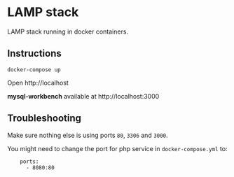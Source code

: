 # LAMP stack 

LAMP stack running in docker containers.

## Instructions

```
docker-compose up
```

Open http://localhost

**mysql-workbench** available at http://localhost:3000

## Troubleshooting

Make sure nothing else is using ports `80`, `3306` and `3000`.

You might need to change the port for php service in `docker-compose.yml` to:
```
    ports:
      - 8080:80
```


